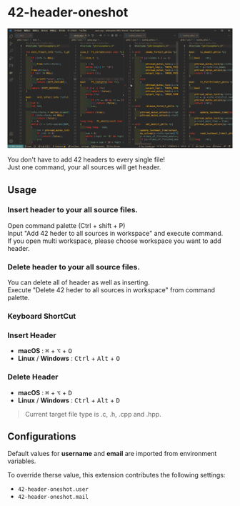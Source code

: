 # 42-header-oneshot

![demo.gif](https://raw.githubusercontent.com/nakamo326/42-header-oneshot/main/demo.gif)

You don't have to add 42 headers to every single file!\
Just one command, your all sources will get header.

## Usage

### Insert header to your all source files.

Open command palette (Ctrl + shift + P)\
Input "Add 42 heder to all sources in workspace" and execute command.\
If you open multi workspace, please choose workspace you want to add header.

### Delete header to your all source files.

You can delete all of header as well as inserting.\
Execute "Delete 42 heder to all sources in workspace" from command palette.


### Keyboard ShortCut

### Insert Header

- **macOS** : <kbd>⌘</kbd> + <kbd>⌥</kbd> + <kbd>O</kbd>
- **Linux** / **Windows** : <kbd>Ctrl</kbd> + <kbd>Alt</kbd> + <kbd>O</kbd>

### Delete Header

- **macOS** : <kbd>⌘</kbd> + <kbd>⌥</kbd> + <kbd>D</kbd>
- **Linux** / **Windows** : <kbd>Ctrl</kbd> + <kbd>Alt</kbd> + <kbd>D</kbd>

> Current target file type is .c, .h, .cpp and .hpp.

## Configurations

Default values for **username** and **email** are imported from environment variables.

To override therse value, this extension contributes the following settings:

- `42-header-oneshot.user`
- `42-header-oneshot.mail`
